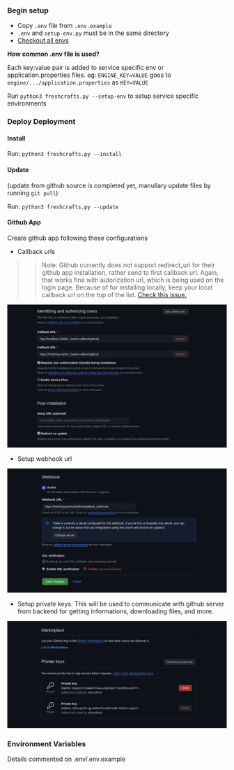 

### Begin setup

- Copy `.env` file from `.env.example`
- `.env` and `setup-env.py` must be in the same directory
- [Checkout all envs](#environment-variables)

**How common .env file is used?**


Each key:value pair is added to service specific env or application.properties files.
eg: `ENGINE_KEY=VALUE` goes to `engine/.../application.properties` as `KEY=VALUE`

Run `python3 freshcrafts.py --setup-env` to setup service specific environments

### Deploy Deployment

#### Install 

Run: `python3 freshcrafts.py --install `

#### Update

(update from github source is completed yet, manullary update files by running `git pull`)

Run: `python3 freshcrafts.py --update `

#### Github App

Create github app following these configurations

- Callback urls

>> Note: Github currently does not support redirect_uri for their github app installation, rather send to first callback url. Again, that works fine with autorization url, which is being used on the login page. Because of for installing locally, keep your local callback url on the top of the list. [Check this issue.](https://github.com/orgs/community/discussions/64705)

![](assets/gh_01.png)

- Setup webhook url

![](assets/gh_02.png)

- Setup private keys. This will be used to communicate with github server from backend for getting informations, downloading files, and more. 

![](assets/gh_03.png)


### Environment Variables

Details commented on .env/.env.example
